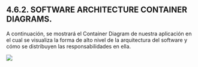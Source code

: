 ## 4.6.2. SOFTWARE ARCHITECTURE CONTAINER DIAGRAMS.
A continuación, se mostrará el Container Diagram de nuestra aplicación en el cual se visualiza la forma de alto nivel de la arquitectura del software y cómo se distribuyen las responsabilidades en ella.

<tr>
    <td style="border: 1px solid #dddddd; padding: 8px;">
      <img src="https://media.discordapp.net/attachments/610911183339388978/1149957676541935776/2.2.JPG?width=961&height=676">
    </td>
  </tr>
<br>